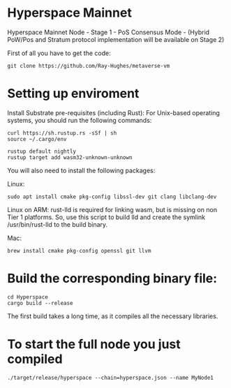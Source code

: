 # Hyperspace Mainnet
Hyperspace Mainnet Node - Stage 1 - PoS Consensus Mode - (Hybrid PoW/Pos and Stratum protocol implementation will be available  on Stage 2)

First of all you have to get the code:
```
git clone https://github.com/Ray-Hughes/metaverse-vm
```

# Setting up enviroment
Install Substrate pre-requisites (including Rust):
For Unix-based operating systems, you should run the following commands:
```
curl https://sh.rustup.rs -sSf | sh
source ~/.cargo/env

rustup default nightly
rustup target add wasm32-unknown-unknown
```
You will also need to install the following packages:

Linux:
```
sudo apt install cmake pkg-config libssl-dev git clang libclang-dev
```
Linux on ARM: rust-lld is required for linking wasm, but is missing on non Tier 1 platforms. So, use this script to build lld and create the symlink /usr/bin/rust-lld to the build binary.

Mac:
```
brew install cmake pkg-config openssl git llvm
```

# Build the corresponding binary file:
```
cd Hyperspace
cargo build --release
```
The first build takes a long time, as it compiles all the necessary libraries.

# To start the full node you just compiled
```
./target/release/hyperspace --chain=hyperspace.json --name MyNode1
```
